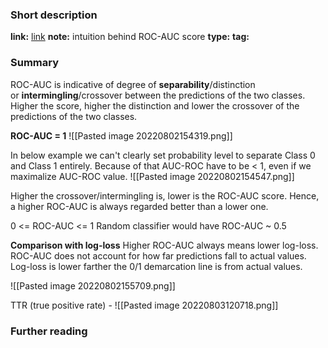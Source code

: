 ### Short description
**link:** [link](https://towardsdatascience.com/intuition-behind-roc-auc-score-1456439d1f30)
**note:** intuition behind ROC-AUC score
**type:** 
**tag:**

### Summary
ROC-AUC is indicative of degree of **separability**/distinction or **intermingling**/crossover between the predictions of the two classes. Higher the score, higher the distinction and lower the crossover of the predictions of the two classes.

**ROC-AUC = 1**
![[Pasted image 20220802154319.png]]


In below example we can't clearly set probability level to separate Class 0 and Class 1 entirely. Because of that AUC-ROC have to be < 1, even if we maximalize AUC-ROC value.
![[Pasted image 20220802154547.png]]

Higher the crossover/intermingling is, lower is the ROC-AUC score. Hence, a higher ROC-AUC is always regarded better than a lower one.

0 <= ROC-AUC <= 1
Random classifier would have ROC-AUC ~ 0.5

**Comparison with log-loss**
Higher ROC-AUC always means lower log-loss. 
ROC-AUC does not account for how far predictions fall to actual values. Log-loss is lower farther the 0/1 demarcation line is from actual values.

![[Pasted image 20220802155709.png]]

TTR (true positive rate) - 
![[Pasted image 20220803120718.png]]

### Further reading 


